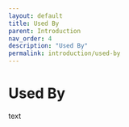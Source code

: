 ```yaml
---
layout: default
title: Used By
parent: Introduction
nav_order: 4
description: "Used By"
permalink: introduction/used-by
---
```


# Used By

text
